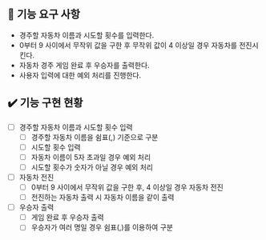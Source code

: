 ## 🚀 기능 요구 사항
- 경주할 자동차 이름과 시도할 횟수를 입력한다.
- 0부터 9 사이에서 무작위 값을 구한 후 무작위 값이 4 이상일 경우 자동차를 전진시킨다.
- 자동차 경주 게임 완료 후 우승자를 출력한다.
- 사용자 입력에 대한 예외 처리를 진행한다.

## ✔️ 기능 구현 현황
- [ ] 경주할 자동차 이름과 시도할 횟수 입력
  - [ ] 경주할 자동차 이름을 쉼표(,) 기준으로 구분
  - [ ] 시도할 횟수 입력
  - [ ] 자동차 이름이 5자 초과일 경우 예외 처리
  - [ ] 시도할 횟수가 숫자가 아닐 경우 예외 처리
- [ ] 자동차 전진
  - [ ] 0부터 9 사이에서 무작위 값을 구한 후, 4 이상일 경우 자동차 전진
  - [ ] 전진하는 자동차 출력 시 자동차 이름을 같이 출력
- [ ] 우승자 출력
  - [ ] 게임 완료 후 우승자 출력
  - [ ] 우승자가 여러 명일 경우 쉼표(,)를 이용하여 구분
